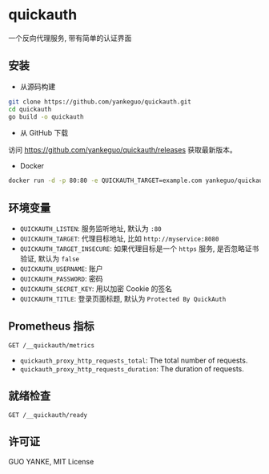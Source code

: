 # quickauth

一个反向代理服务, 带有简单的认证界面

## 安装

- 从源码构建

```bash
git clone https://github.com/yankeguo/quickauth.git
cd quickauth
go build -o quickauth
```

- 从 GitHub 下载

访问 <https://github.com/yankeguo/quickauth/releases> 获取最新版本。

- Docker

```bash
docker run -d -p 80:80 -e QUICKAUTH_TARGET=example.com yankeguo/quickauth
```

## 环境变量

- `QUICKAUTH_LISTEN`: 服务监听地址, 默认为 `:80`
- `QUICKAUTH_TARGET`: 代理目标地址, 比如 `http://myservice:8080`
- `QUICKAUTH_TARGET_INSECURE`: 如果代理目标是一个 `https` 服务, 是否忽略证书验证, 默认为 `false`
- `QUICKAUTH_USERNAME`: 账户
- `QUICKAUTH_PASSWORD`: 密码
- `QUICKAUTH_SECRET_KEY`: 用以加密 Cookie 的签名
- `QUICKAUTH_TITLE`: 登录页面标题, 默认为 `Protected By QuickAuth`

## Prometheus 指标

```
GET /__quickauth/metrics
```

- `quickauth_proxy_http_requests_total`: The total number of requests.
- `quickauth_proxy_http_requests_duration`: The duration of requests.

## 就绪检查

```
GET /__quickauth/ready
```

## 许可证

GUO YANKE, MIT License
